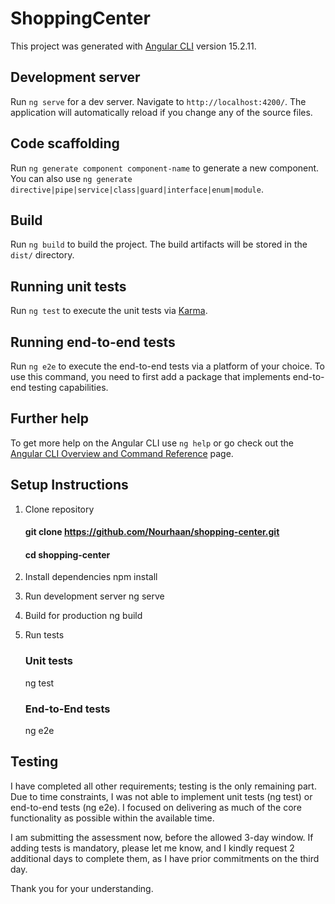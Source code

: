 # ShoppingCenter

This project was generated with [Angular CLI](https://github.com/angular/angular-cli) version 15.2.11.

## Development server

Run `ng serve` for a dev server. Navigate to `http://localhost:4200/`. The application will automatically reload if you change any of the source files.

## Code scaffolding

Run `ng generate component component-name` to generate a new component. You can also use `ng generate directive|pipe|service|class|guard|interface|enum|module`.

## Build

Run `ng build` to build the project. The build artifacts will be stored in the `dist/` directory.

## Running unit tests

Run `ng test` to execute the unit tests via [Karma](https://karma-runner.github.io).

## Running end-to-end tests

Run `ng e2e` to execute the end-to-end tests via a platform of your choice. To use this command, you need to first add a package that implements end-to-end testing capabilities.

## Further help

To get more help on the Angular CLI use `ng help` or go check out the [Angular CLI Overview and Command Reference](https://angular.io/cli) page.

## Setup Instructions
1. Clone repository
   #### git clone https://github.com/Nourhaan/shopping-center.git
   #### cd shopping-center

2. Install dependencies
   npm install

3. Run development server
   ng serve

4. Build for production
   ng build

5. Run tests
   ### Unit tests
   ng test

   ### End-to-End tests
   ng e2e


## Testing

I have completed all other requirements; testing is the only remaining part.
Due to time constraints, I was not able to implement unit tests (ng test) or end-to-end tests (ng e2e). I focused on delivering as much of the core functionality as possible within the available time.

I am submitting the assessment now, before the allowed 3-day window.
If adding tests is mandatory, please let me know, and I kindly request 2 additional days to complete them, as I have prior commitments on the third day.

Thank you for your understanding.

